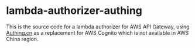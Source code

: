 # lambda-authorizer-authing

This is the source code for a lambda authorizer for AWS API Gateway, using [Authing.cn](https://authing.cn/) as a replacement for AWS Cognito which is not available in AWS China region.